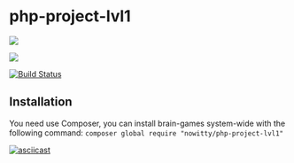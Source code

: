 # php-project-lvl1

<a href="https://codeclimate.com/github/Nowitty/php-project-lvl1/maintainability"><img src="https://api.codeclimate.com/v1/badges/411831c53c9235896a42/maintainability" /></a>

<a href="https://codeclimate.com/github/Nowitty/php-project-lvl1/test_coverage"><img src="https://api.codeclimate.com/v1/badges/411831c53c9235896a42/test_coverage" /></a>

[![Build Status](https://travis-ci.com/Nowitty/php-project-lvl1.svg?branch=master)](https://travis-ci.com/Nowitty/php-project-lvl1)

## Installation

You need use Composer, you can install brain-games system-wide with the following command:
        `composer global require "nowitty/php-project-lvl1"`

[![asciicast](https://asciinema.org/a/uF9Aui0XbLQeUsPPT9d5nE110.svg)](https://asciinema.org/a/uF9Aui0XbLQeUsPPT9d5nE110)
